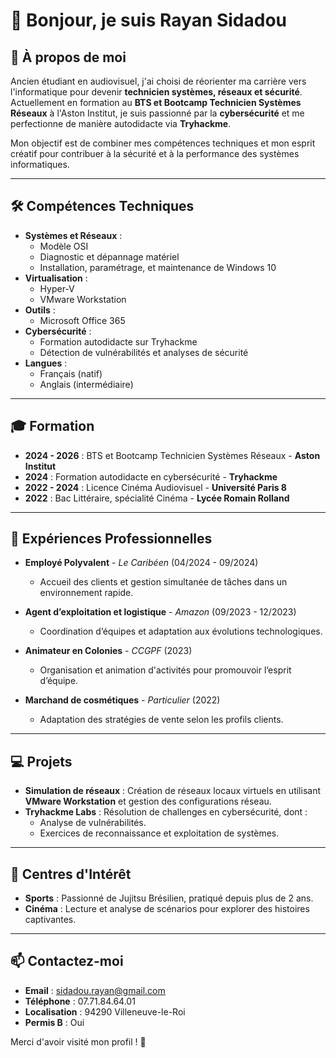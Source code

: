 # 👋 Bonjour, je suis Rayan Sidadou

## 🌟 À propos de moi
Ancien étudiant en audiovisuel, j'ai choisi de réorienter ma carrière vers l'informatique pour devenir **technicien systèmes, réseaux et sécurité**. Actuellement en formation au **BTS et Bootcamp Technicien Systèmes Réseaux** à l'Aston Institut, je suis passionné par la **cybersécurité** et me perfectionne de manière autodidacte via **Tryhackme**. 

Mon objectif est de combiner mes compétences techniques et mon esprit créatif pour contribuer à la sécurité et à la performance des systèmes informatiques.

---

## 🛠️ Compétences Techniques
- **Systèmes et Réseaux** :
  - Modèle OSI
  - Diagnostic et dépannage matériel
  - Installation, paramétrage, et maintenance de Windows 10
- **Virtualisation** :
  - Hyper-V
  - VMware Workstation
- **Outils** :
  - Microsoft Office 365
- **Cybersécurité** :
  - Formation autodidacte sur Tryhackme
  - Détection de vulnérabilités et analyses de sécurité
- **Langues** :
  - Français (natif)
  - Anglais (intermédiaire)

---

## 🎓 Formation
- **2024 - 2026** : BTS et Bootcamp Technicien Systèmes Réseaux - **Aston Institut**
- **2024** : Formation autodidacte en cybersécurité - **Tryhackme**
- **2022 - 2024** : Licence Cinéma Audiovisuel - **Université Paris 8**
- **2022** : Bac Littéraire, spécialité Cinéma - **Lycée Romain Rolland**

---

## 💼 Expériences Professionnelles
- **Employé Polyvalent** - *Le Caribéen* (04/2024 - 09/2024)  
  - Accueil des clients et gestion simultanée de tâches dans un environnement rapide.

- **Agent d’exploitation et logistique** - *Amazon* (09/2023 - 12/2023)  
  - Coordination d’équipes et adaptation aux évolutions technologiques.

- **Animateur en Colonies** - *CCGPF* (2023)  
  - Organisation et animation d'activités pour promouvoir l’esprit d’équipe.

- **Marchand de cosmétiques** - *Particulier* (2022)  
  - Adaptation des stratégies de vente selon les profils clients.

---

## 💻 Projets
- **Simulation de réseaux** : Création de réseaux locaux virtuels en utilisant **VMware Workstation** et gestion des configurations réseau.
- **Tryhackme Labs** : Résolution de challenges en cybersécurité, dont :
  - Analyse de vulnérabilités.
  - Exercices de reconnaissance et exploitation de systèmes.

---

## 🎯 Centres d'Intérêt
- **Sports** : Passionné de Jujitsu Brésilien, pratiqué depuis plus de 2 ans.
- **Cinéma** : Lecture et analyse de scénarios pour explorer des histoires captivantes.

---

## 📫 Contactez-moi
- **Email** : [sidadou.rayan@gmail.com](mailto:sidadou.rayan@gmail.com)
- **Téléphone** : 07.71.84.64.01
- **Localisation** : 94290 Villeneuve-le-Roi
- **Permis B** : Oui

Merci d'avoir visité mon profil ! 🚀
